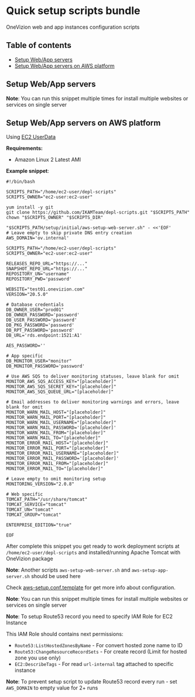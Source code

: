 # Quick setup scripts bundle

OneVizion web and app instances configuration scripts

## Table of contents
- [Setup Web/App servers](#setup-webapp-servers)
- [Setup Web/App servers on AWS platform](#setup-webapp-servers-on-aws-platform)

## Setup Web/App servers

**Note**: You can run this snippet multiple times for install multiple websites or services on single server

## Setup Web/App servers on AWS platform

Using [EC2 UserData](https://docs.aws.amazon.com/AWSEC2/latest/UserGuide/user-data.html)

**Requirements:**
- Amazon Linux 2 Latest AMI

**Example snippet**:
```
#!/bin/bash

SCRIPTS_PATH="/home/ec2-user/depl-scripts"
SCRIPTS_OWNER="ec2-user:ec2-user"

yum install -y git
git clone https://github.com/IKAMTeam/depl-scripts.git "$SCRIPTS_PATH"
chown "$SCRIPTS_OWNER" "$SCRIPTS_DIR"

"$SCRIPTS_PATH/setup/initial/aws-setup-web-server.sh" - <<'EOF'
# Leave empty to skip private DNS entry creation
AWS_DOMAIN='ov.internal'

SCRIPTS_PATH="/home/ec2-user/depl-scripts"
SCRIPTS_OWNER="ec2-user:ec2-user"

RELEASES_REPO_URL="https://..."
SNAPSHOT_REPO_URL="https://..."
REPOSITORY_UN="username"
REPOSITORY_PWD='password'

WEBSITE="test01.onevizion.com"
VERSION="20.5.0"

# Database credentials
DB_OWNER_USER="prod01"
DB_OWNER_PASSWORD='password'
DB_USER_PASSWORD='password'
DB_PKG_PASSWORD='password'
DB_RPT_PASSWORD='password'
DB_URL='rds.endpoint:1521:A1'

AES_PASSWORD=''

# App specific
DB_MONITOR_USER="monitor"
DB_MONITOR_PASSWORD='password'

# Use AWS SQS to deliver monitoring statuses, leave blank for omit
MONITOR_AWS_SQS_ACCESS_KEY="[placeholder]"
MONITOR_AWS_SQS_SECRET_KEY="[placeholder]"
MONITOR_AWS_SQS_QUEUE_URL="[placeholder]"

# Email addresses to deliver monitoring warnings and errors, leave blank for omit
MONITOR_WARN_MAIL_HOST="[placeholder]"
MONITOR_WARN_MAIL_PORT="[placeholder]"
MONITOR_WARN_MAIL_USERNAME="[placeholder]"
MONITOR_WARN_MAIL_PASSWORD='[placeholder]'
MONITOR_WARN_MAIL_FROM="[placeholder]"
MONITOR_WARN_MAIL_TO="[placeholder]"
MONITOR_ERROR_MAIL_HOST="[placeholder]"
MONITOR_ERROR_MAIL_PORT="[placeholder]"
MONITOR_ERROR_MAIL_USERNAME="[placeholder]"
MONITOR_ERROR_MAIL_PASSWORD='[placeholder]'
MONITOR_ERROR_MAIL_FROM="[placeholder]"
MONITOR_ERROR_MAIL_TO="[placeholder]"

# Leave empty to omit monitoring setup
MONITORING_VERSION="2.0.8"

# Web specific
TOMCAT_PATH="/usr/share/tomcat"
TOMCAT_SERVICE="tomcat"
TOMCAT_UN="tomcat"
TOMCAT_GROUP="tomcat"

ENTERPRISE_EDITION="true"

EOF
```

After complete this snippet you get ready to work deployment scripts at `/home/ec2-user/depl-scripts` and installed/running Apache Tomcat with OneVizion package

**Note**: Another scripts `aws-setup-web-server.sh` and `aws-setup-app-server.sh` should be used here

Check [aws-setup.conf.template](aws-setup.conf.template) for get more info about configuration.

**Note**: You can run this snippet multiple times for install multiple websites or services on single server

**Note**: To setup Route53 record you need to specify IAM Role for EC2 Instance

This IAM Role should contains next permissions:
- `Route53:ListHostedZonesByName` - For convert hosted zone name to ID
- `Route53:ChangeResourceRecordSets` - For create record (Limit for hosted zone you use only)
- `EC2:DescribeTags` - For read `url-internal` tag attached to specific instance

**Note**: To prevent setup script to update Route53 record every run - set `AWS_DOMAIN` to empty value for 2+ runs
